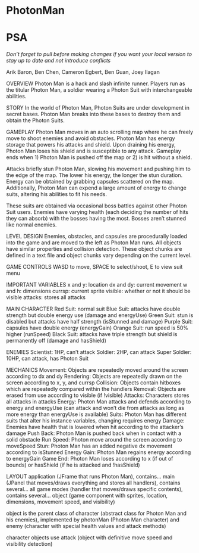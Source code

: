 # PhotonMan

# PSA

*Don’t forget to pull before making changes if you want your local version to stay up to date and not introduce conflicts*

Arik Baron, Ben Chen, Cameron Egbert, Ben Guan, Joey Ilagan

OVERVIEW
Photon Man is a hack and slash infinite runner. Players run as the titular Photon Man, a soldier wearing a Photon Suit with interchangeable abilities.

STORY
In the world of Photon Man, Photon Suits are under development in secret bases. Photon Man breaks into these bases to destroy them and obtain the Photon Suits.

GAMEPLAY
Photon Man moves in an auto scrolling map where he can freely move to shoot enemies and avoid obstacles. Photon Man has energy storage that powers his attacks and shield. Upon draining his energy, Photon Man loses his shield and is susceptible to any attack. Gameplay ends when 1) Photon Man is pushed off the map or 2) is hit without a shield.

Attacks briefly stun Photon Man, slowing his movement and pushing him to the edge of the map. The lower his energy, the longer the stun duration. Energy can be obtained by grabbing capsules scattered on the map. Additionally, Photon Man can expend a large amount of energy to change suits, altering his abilities to fit his needs.

These suits are obtained via occasional boss battles against other Photon Suit users. Enemies have varying health (each deciding the number of hits they can absorb) with the bosses having the most. Bosses aren’t stunned like normal enemies.

LEVEL DESIGN
Enemies, obstacles, and capsules are procedurally loaded into the game and are moved to the left as Photon Man runs. All objects have similar properties and collision detection. These object chunks are defined in a text file and object chunks vary depending on the current level.

GAME CONTROLS
WASD to move, SPACE to select/shoot, E to view suit menu








IMPORTANT VARIABLES
x and y: location
dx and dy: current movement
w and h: dimensions
currsp: current sprite
visible: whether or not it should be visible
attacks: stores all attacks



MAIN CHARACTER
Red Suit: normal suit
Blue Suit: attacks have double strength but double energy use (damage and energyUse)
Green Suit: stun is disabled but attacks have half strength (isStunned and damage)
Purple Suit: capsules have double energy (energyGain)
Orange Suit: run speed is 50% higher (runSpeed)
Black Suit: attacks have triple strength but shield is permanently off (damage and hasShield)

ENEMIES
Scientist: 1HP, can’t attack
Soldier: 2HP, can attack
Super Soldier: 10HP, can attack, has Photon Suit

MECHANICS
Movement: Objects are repeatedly moved around the screen according to dx and dy
Rendering: Objects are repeatedly drawn on the screen according to x, y, and currsp
Collision: Objects contain hitboxes which are repeatedly compared within the handlers
Removal: Objects are erased from use according to visible (if !visible)
Attacks: Characters stores all attacks in attacks
Energy: Photon Man attacks and defends according to energy and energyUse (can attack and won’t die from attacks as long as more energy than energyUse is available)
Suits: Photon Man has different suits that alter his instance variables, changing requires energy
Damage: Enemies have health that is lowered when hit according to the attacker’s damage
Push Back: Photon Man is pushed back when in contact with a solid obstacle
Run Speed: Photon move around the screen according to moveSpeed
Stun: Photon Man has an added negative dx movement according to isStunned
Energy Gain: Photon Man regains energy according to energyGain
Game End: Photon Man loses according to x (if out of bounds) or hasShield (if he is attacked and !hasShield)

LAYOUT
application (JFrame that runs Photon Man), contains…
main (JPanel that moves/draws everything and stores all handlers), contains several…
all game modes (handler that moves/draws specific contents), contains several…
object (game component with sprites, location, dimensions, movement speed, and visibility)

object is the parent class of
character (abstract class for Photon Man and his enemies), implemented by
photonMan (Photon Man character) and
enemy (character with special health values and attack methods)

character objects use
attack (object with definitive move speed and visibility detection)


 


